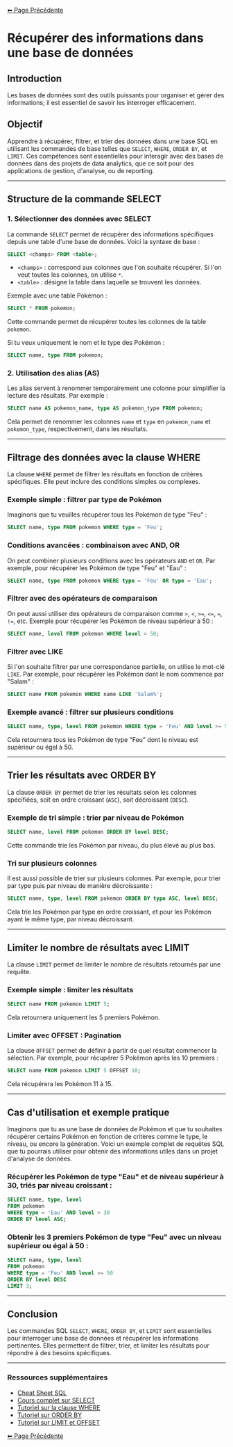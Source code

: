 [⬅ Page Précédente](../README.md)

# Récupérer des informations dans une base de données

## Introduction

Les bases de données sont des outils puissants pour organiser et gérer des informations; il est essentiel de savoir les interroger efficacement.  

## Objectif

Apprendre à récupérer, filtrer, et trier des données dans une base SQL en utilisant les commandes de base telles que `SELECT`, `WHERE`, `ORDER BY`, et `LIMIT`. Ces compétences sont essentielles pour interagir avec des bases de données dans des projets de data analytics, que ce soit pour des applications de gestion, d'analyse, ou de reporting.

---

## Structure de la commande SELECT

### 1. Sélectionner des données avec SELECT

La commande `SELECT` permet de récupérer des informations spécifiques depuis une table d'une base de données. Voici la syntaxe de base :

```sql
SELECT <champs> FROM <table>;
```

- `<champs>` : correspond aux colonnes que l'on souhaite récupérer. Si l'on veut toutes les colonnes, on utilise `*`.
- `<table>` : désigne la table dans laquelle se trouvent les données.

Exemple avec une table Pokémon :

```sql
SELECT * FROM pokemon;
```

Cette commande permet de récupérer toutes les colonnes de la table `pokemon`.

Si tu veux uniquement le nom et le type des Pokémon :

```sql
SELECT name, type FROM pokemon;
```

### 2. Utilisation des alias (AS)

Les alias servent à renommer temporairement une colonne pour simplifier la lecture des résultats. Par exemple :

```sql
SELECT name AS pokemon_name, type AS pokemon_type FROM pokemon;
```

Cela permet de renommer les colonnes `name` et `type` en `pokemon_name` et `pokemon_type`, respectivement, dans les résultats.

---

## Filtrage des données avec la clause WHERE

La clause `WHERE` permet de filtrer les résultats en fonction de critères spécifiques. Elle peut inclure des conditions simples ou complexes.

### Exemple simple : filtrer par type de Pokémon

Imaginons que tu veuilles récupérer tous les Pokémon de type "Feu" :

```sql
SELECT name, type FROM pokemon WHERE type = 'Feu';
```

### Conditions avancées : combinaison avec AND, OR

On peut combiner plusieurs conditions avec les opérateurs `AND` et `OR`. Par exemple, pour récupérer les Pokémon de type "Feu" et "Eau" :

```sql
SELECT name, type FROM pokemon WHERE type = 'Feu' OR type = 'Eau';
```

### Filtrer avec des opérateurs de comparaison

On peut aussi utiliser des opérateurs de comparaison comme `>`, `<`, `>=`, `<=`, `=`, `!=`, etc. Exemple pour récupérer les Pokémon de niveau supérieur à 50 :

```sql
SELECT name, level FROM pokemon WHERE level > 50;
```

### Filtrer avec LIKE

Si l'on souhaite filtrer par une correspondance partielle, on utilise le mot-clé `LIKE`. Par exemple, pour récupérer les Pokémon dont le nom commence par "Salam" :

```sql
SELECT name FROM pokemon WHERE name LIKE 'Salam%';
```

### Exemple avancé : filtrer sur plusieurs conditions

```sql
SELECT name, type, level FROM pokemon WHERE type = 'Feu' AND level >= 50;
```

Cela retournera tous les Pokémon de type "Feu" dont le niveau est supérieur ou égal à 50.

---

## Trier les résultats avec ORDER BY

La clause `ORDER BY` permet de trier les résultats selon les colonnes spécifiées, soit en ordre croissant (`ASC`), soit décroissant (`DESC`).

### Exemple de tri simple : trier par niveau de Pokémon

```sql
SELECT name, level FROM pokemon ORDER BY level DESC;
```

Cette commande trie les Pokémon par niveau, du plus élevé au plus bas.

### Tri sur plusieurs colonnes

Il est aussi possible de trier sur plusieurs colonnes. Par exemple, pour trier par type puis par niveau de manière décroissante :

```sql
SELECT name, type, level FROM pokemon ORDER BY type ASC, level DESC;
```

Cela trie les Pokémon par type en ordre croissant, et pour les Pokémon ayant le même type, par niveau décroissant.

---

## Limiter le nombre de résultats avec LIMIT

La clause `LIMIT` permet de limiter le nombre de résultats retournés par une requête.

### Exemple simple : limiter les résultats

```sql
SELECT name FROM pokemon LIMIT 5;
```

Cela retournera uniquement les 5 premiers Pokémon.

### Limiter avec OFFSET : Pagination

La clause `OFFSET` permet de définir à partir de quel résultat commencer la sélection. Par exemple, pour récupérer 5 Pokémon après les 10 premiers :

```sql
SELECT name FROM pokemon LIMIT 5 OFFSET 10;
```

Cela récupérera les Pokémon 11 à 15.

---

## Cas d'utilisation et exemple pratique

Imaginons que tu as une base de données de Pokémon et que tu souhaites récupérer certains Pokémon en fonction de critères comme le type, le niveau, ou encore la génération. Voici un exemple complet de requêtes SQL que tu pourrais utiliser pour obtenir des informations utiles dans un projet d'analyse de données.

### Récupérer les Pokémon de type "Eau" et de niveau supérieur à 30, triés par niveau croissant :

```sql
SELECT name, type, level 
FROM pokemon 
WHERE type = 'Eau' AND level > 30
ORDER BY level ASC;
```

### Obtenir les 3 premiers Pokémon de type "Feu" avec un niveau supérieur ou égal à 50 :

```sql
SELECT name, type, level 
FROM pokemon 
WHERE type = 'Feu' AND level >= 50
ORDER BY level DESC 
LIMIT 3;
```

---

## Conclusion

Les commandes SQL `SELECT`, `WHERE`, `ORDER BY`, et `LIMIT` sont essentielles pour interroger une base de données et récupérer les informations pertinentes. Elles permettent de filtrer, trier, et limiter les résultats pour répondre à des besoins spécifiques.

---

### Ressources supplémentaires

- [Cheat Sheet SQL](http://www.sql-tutorial.net/SQL-Cheat-Sheet.pdf)
- [Cours complet sur SELECT](https://sql.sh/cours/select/)
- [Tutoriel sur la clause WHERE](https://sql.sh/cours/where)
- [Tutoriel sur ORDER BY](https://sql.sh/cours/order-by)
- [Tutoriel sur LIMIT et OFFSET](https://sql.sh/cours/limit)

[⬅ Page Précédente](../README.md)